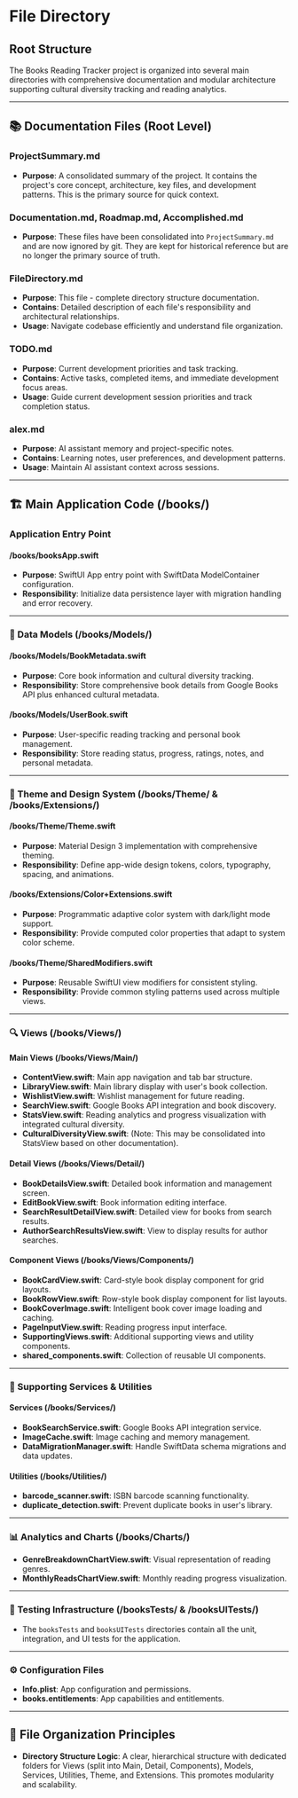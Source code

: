 # File Directory

## Root Structure

The Books Reading Tracker project is organized into several main directories with comprehensive documentation and modular architecture supporting cultural diversity tracking and reading analytics.

---

## 📚 Documentation Files (Root Level)

### **ProjectSummary.md**
- **Purpose**: A consolidated summary of the project. It contains the project's core concept, architecture, key files, and development patterns. This is the primary source for quick context.

### **Documentation.md, Roadmap.md, Accomplished.md**
- **Purpose**: These files have been consolidated into `ProjectSummary.md` and are now ignored by git. They are kept for historical reference but are no longer the primary source of truth.

### **FileDirectory.md**
- **Purpose**: This file - complete directory structure documentation.
- **Contains**: Detailed description of each file's responsibility and architectural relationships.
- **Usage**: Navigate codebase efficiently and understand file organization.

### **TODO.md**
- **Purpose**: Current development priorities and task tracking.
- **Contains**: Active tasks, completed items, and immediate development focus areas.
- **Usage**: Guide current development session priorities and track completion status.

### **alex.md**
- **Purpose**: AI assistant memory and project-specific notes.
- **Contains**: Learning notes, user preferences, and development patterns.
- **Usage**: Maintain AI assistant context across sessions.

---

## 🏗️ Main Application Code (/books/)

### **Application Entry Point**

#### **/books/booksApp.swift**
- **Purpose**: SwiftUI App entry point with SwiftData ModelContainer configuration.
- **Responsibility**: Initialize data persistence layer with migration handling and error recovery.

---

### **📖 Data Models (/books/Models/)**

#### **/books/Models/BookMetadata.swift**
- **Purpose**: Core book information and cultural diversity tracking.
- **Responsibility**: Store comprehensive book details from Google Books API plus enhanced cultural metadata.

#### **/books/Models/UserBook.swift**
- **Purpose**: User-specific reading tracking and personal book management.
- **Responsibility**: Store reading status, progress, ratings, notes, and personal metadata.

---

### **🎨 Theme and Design System (/books/Theme/ & /books/Extensions/)**

#### **/books/Theme/Theme.swift**
- **Purpose**: Material Design 3 implementation with comprehensive theming.
- **Responsibility**: Define app-wide design tokens, colors, typography, spacing, and animations.

#### **/books/Extensions/Color+Extensions.swift**
- **Purpose**: Programmatic adaptive color system with dark/light mode support.
- **Responsibility**: Provide computed color properties that adapt to system color scheme.

#### **/books/Theme/SharedModifiers.swift**
- **Purpose**: Reusable SwiftUI view modifiers for consistent styling.
- **Responsibility**: Provide common styling patterns used across multiple views.

---

### **🔍 Views (/books/Views/)**

#### **Main Views (/books/Views/Main/)**

- **ContentView.swift**: Main app navigation and tab bar structure.
- **LibraryView.swift**: Main library display with user's book collection.
- **WishlistView.swift**: Wishlist management for future reading.
- **SearchView.swift**: Google Books API integration and book discovery.
- **StatsView.swift**: Reading analytics and progress visualization with integrated cultural diversity.
- **CulturalDiversityView.swift**: (Note: This may be consolidated into StatsView based on other documentation).

#### **Detail Views (/books/Views/Detail/)**

- **BookDetailsView.swift**: Detailed book information and management screen.
- **EditBookView.swift**: Book information editing interface.
- **SearchResultDetailView.swift**: Detailed view for books from search results.
- **AuthorSearchResultsView.swift**: View to display results for author searches.

#### **Component Views (/books/Views/Components/)**

- **BookCardView.swift**: Card-style book display component for grid layouts.
- **BookRowView.swift**: Row-style book display component for list layouts.
- **BookCoverImage.swift**: Intelligent book cover image loading and caching.
- **PageInputView.swift**: Reading progress input interface.
- **SupportingViews.swift**: Additional supporting views and utility components.
- **shared_components.swift**: Collection of reusable UI components.

---

### **🔧 Supporting Services & Utilities**

#### **Services (/books/Services/)**
- **BookSearchService.swift**: Google Books API integration service.
- **ImageCache.swift**: Image caching and memory management.
- **DataMigrationManager.swift**: Handle SwiftData schema migrations and data updates.

#### **Utilities (/books/Utilities/)**
- **barcode_scanner.swift**: ISBN barcode scanning functionality.
- **duplicate_detection.swift**: Prevent duplicate books in user's library.

---

### **📊 Analytics and Charts (/books/Charts/)**

- **GenreBreakdownChartView.swift**: Visual representation of reading genres.
- **MonthlyReadsChartView.swift**: Monthly reading progress visualization.

---

### **🧪 Testing Infrastructure (/booksTests/ & /booksUITests/)**

- The `booksTests` and `booksUITests` directories contain all the unit, integration, and UI tests for the application.

---

### **⚙️ Configuration Files**

- **Info.plist**: App configuration and permissions.
- **books.entitlements**: App capabilities and entitlements.

---

## 📁 File Organization Principles

- **Directory Structure Logic**: A clear, hierarchical structure with dedicated folders for Views (split into Main, Detail, Components), Models, Services, Utilities, Theme, and Extensions. This promotes modularity and scalability.